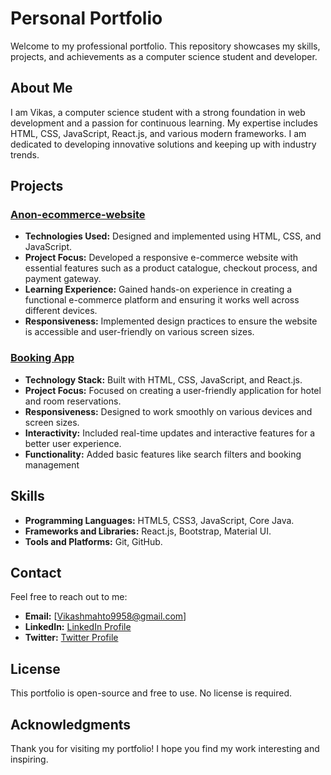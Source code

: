 #  Personal Portfolio

Welcome to my professional portfolio. This repository showcases my skills, projects, and achievements as a computer science student and developer.


## About Me

I am Vikas, a computer science student with a strong foundation in web development and a passion for continuous learning. My expertise includes HTML, CSS, JavaScript, React.js, and various modern frameworks. I am dedicated to developing innovative solutions and keeping up with industry trends.

## Projects

### [Anon-ecommerce-website](https://github.com/vikasmahto99/Anon-ecommerce-website)

- **Technologies Used:** Designed and implemented using HTML, CSS, and JavaScript.
- **Project Focus:** Developed a responsive e-commerce website with essential features
such as a product catalogue, checkout process, and payment gateway.
- **Learning Experience:** Gained hands-on experience in creating a functional
e-commerce platform and ensuring it works well across different devices.
- **Responsiveness:** Implemented design practices to ensure the website is accessible and
user-friendly on various screen sizes.

### [Booking App](https://github.com/vikasmahto99/Booking-App)

- **Technology Stack:** Built with HTML, CSS, JavaScript, and React.js.
- **Project Focus:** Focused on creating a user-friendly application for hotel and room
reservations.
- **Responsiveness:** Designed to work smoothly on various devices and screen
sizes.
- **Interactivity:** Included real-time updates and interactive features for a better
user experience.
- **Functionality:** Added basic features like search filters and booking
management

## Skills

- **Programming Languages:** HTML5, CSS3, JavaScript, Core Java.
- **Frameworks and Libraries:** React.js, Bootstrap, Material UI.
- **Tools and Platforms:** Git, GitHub.



## Contact

Feel free to reach out to me:

- **Email:** [Vikashmahto9958@gmail.com]
- **LinkedIn:** [ LinkedIn Profile](https://www.linkedin.com/in/vikas-mahto-a21102228/)
- **Twitter:** [Twitter Profile](https://x.com/vikasmahto9958)

## License

This portfolio is open-source and free to use. No license is required.

## Acknowledgments

Thank you for visiting my portfolio! I hope you find my work interesting and inspiring.


